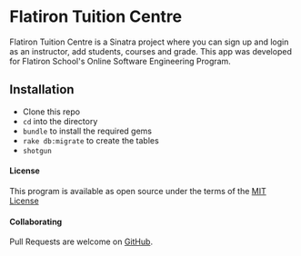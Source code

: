 # Flatiron Tuition Centre

Flatiron Tuition Centre is a Sinatra project where you can sign up and login as an instructor, add students, courses and grade.
This app was developed for Flatiron School's Online Software Engineering Program.

## Installation
* Clone this repo
* ```cd``` into the directory
* ```bundle``` to install the required gems
* ```rake db:migrate``` to create the tables
* ```shotgun```


#### License
This program is available as open source under the terms of the [MIT License](https://opensource.org/licenses/MIT)

#### Collaborating

Pull Requests are welcome on [GitHub](https://github.com/oshinsayami/flatiron-tuition-centre). 
